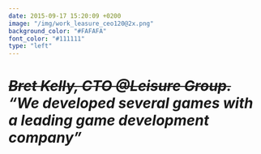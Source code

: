 ```yaml
---
date: 2015-09-17 15:20:09 +0200
image: "/img/work_leasure_ceo120@2x.png"
background_color: "#FAFAFA"
font_color: "#111111"
type: "left"
---
```

# *~~Bret Kelly, CTO @Leisure Group.~~ “We developed several games with a leading game development company”*

